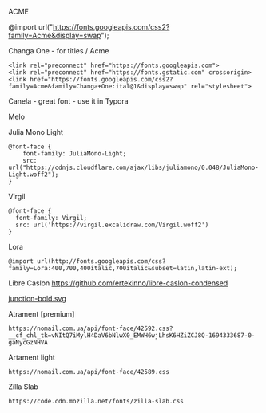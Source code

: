 ACME

@import url("https://fonts.googleapis.com/css2?family=Acme&display=swap");


Changa One - for titles / Acme
```
<link rel="preconnect" href="https://fonts.googleapis.com">
<link rel="preconnect" href="https://fonts.gstatic.com" crossorigin>
<link href="https://fonts.googleapis.com/css2?family=Acme&family=Changa+One:ital@1&display=swap" rel="stylesheet">
```
Canela - great font - use it in Typora

Melo

Julia Mono Light

```
@font-face {
    font-family: JuliaMono-Light;
    src: url("https://cdnjs.cloudflare.com/ajax/libs/juliamono/0.048/JuliaMono-Light.woff2");
}
```

Virgil

```
@font-face {
  font-family: Virgil;
  src: url('https://virgil.excalidraw.com/Virgil.woff2')
}
```

Lora
```
@import url(http://fonts.googleapis.com/css?family=Lora:400,700,400italic,700italic&subset=latin,latin-ext);
```


Libre Caslon
https://github.com/ertekinno/libre-caslon-condensed


[junction-bold.svg](https://raw.githubusercontent.com/theleagueof/junction/master/webfonts/junction-bold.svg)


Atrament [premium]
```
https://nomail.com.ua/api/font-face/42592.css?__cf_chl_tk=vNItQ7iMylH4DaV6bNlwX0_EMWH6wjLhsK6HZiZCJ8Q-1694333687-0-gaNycGzNHVA
```

Artament light
```
https://nomail.com.ua/api/font-face/42589.css
```
Zilla Slab

```
https://code.cdn.mozilla.net/fonts/zilla-slab.css
```
